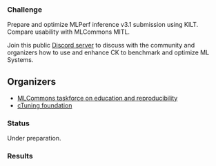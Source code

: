 ### Challenge

Prepare and optimize MLPerf inference v3.1 submission
using KILT. Compare usability with MLCommons MITL.

Join this public [Discord server](https://discord.gg/JjWNWXKxwT) to discuss with the community and organizers
how to use and enhance CK to benchmark and optimize ML Systems.

## Organizers

* [MLCommons taskforce on education and reproducibility](https://cKnowledge.org/mlcommons-taskforce)
* [cTuning foundation](https://cTuning.org)

### Status

Under preparation.

### Results

